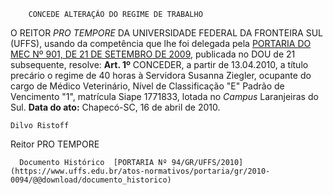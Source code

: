         CONCEDE ALTERAÇÃO DO REGIME DE TRABALHO  

 O REITOR *PRO TEMPORE*  DA UNIVERSIDADE FEDERAL DA FRONTEIRA SUL (UFFS), usando da competência que lhe foi delegada pela [PORTARIA DO MEC Nº 901, DE 21 DE SETEMBRO DE 2009](http://portal.mec.gov.br/dmdocuments/port901.pdf), publicada no DOU de 21 subsequente, resolve:   **Art. 1º**  CONCEDER, a partir de 13.04.2010, a título precário o regime de 40 horas à Servidora Susanna Ziegler, ocupante do cargo de Médico Veterinário, Nível de Classificação "E" Padrão de Vencimento "1", matrícula Siape 1771833, lotada no *Campus*  Laranjeiras do Sul.        **Data do ato:** Chapecó-SC, 16 de abril de 2010.   
 

    Dilvo Ristoff   
 Reitor PRO TEMPORE 

      Documento Histórico  [PORTARIA Nº 94/GR/UFFS/2010](https://www.uffs.edu.br/atos-normativos/portaria/gr/2010-0094/@@download/documento_historico)     
      